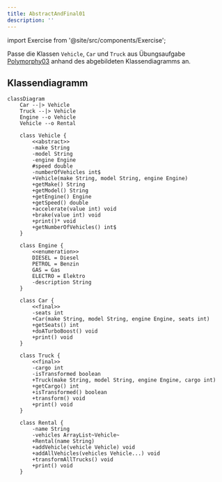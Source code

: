 ```yaml
---
title: AbstractAndFinal01
description: ''
---
```


import Exercise from '@site/src/components/Exercise';

Passe die Klassen `Vehicle`, `Car` und `Truck` aus Übungsaufgabe
[Polymorphy03](../polymorphy/polymorphy03.md) anhand des abgebildeten
Klassendiagramms an.

## Klassendiagramm
```mermaid
classDiagram
    Car --|> Vehicle
    Truck --|> Vehicle
    Engine --o Vehicle
    Vehicle --o Rental

    class Vehicle {
        <<abstract>>
        -make String
        -model String
        -engine Engine
        #speed double
        -numberOfVehicles int$
        +Vehicle(make String, model String, engine Engine)
        +getMake() String
        +getModel() String
        +getEngine() Engine
        +getSpeed() double
        +accelerate(value int) void
        +brake(value int) void
        +print()* void
        +getNumberOfVehicles() int$
    }

    class Engine {
        <<enumeration>>
        DIESEL = Diesel
        PETROL = Benzin
        GAS = Gas
        ELECTRO = Elektro
        -description String
    }

    class Car {
        <<final>>
        -seats int
        +Car(make String, model String, engine Engine, seats int)
        +getSeats() int
        +doATurboBoost() void
        +print() void
    }

    class Truck {
        <<final>>
        -cargo int
        -isTransformed boolean
        +Truck(make String, model String, engine Engine, cargo int)
        +getCargo() int
        +isTransformed() boolean
        +transform() void
        +print() void
    }

    class Rental {
        -name String
        -vehicles ArrayList~Vehicle~
        +Rental(name String)
        +addVehicle(vehicle Vehicle) void
        +addAllVehicles(vehicles Vehicle...) void
        +transformAllTrucks() void
        +print() void
    }
``` 

<Exercise pullRequest="45" branchSuffix="abstract-and-final/01" />
